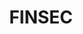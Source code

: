 ---
id: FINSEC
title: FINSEC
titleAddon: Integrated Framework for Predictive and Collaborative Security of Financial Infrastructures

startDate: "2020-05-01"

leader:                         # Activity leader (optional)
referenceFBK:                   # Name of the reference in FBK (optional)
duration:                       # Duration of the project (optional)
funding: European Union's Horizon 2020 research and innovation programme (grant agreement No 786727)
website: https://www.finsec-project.eu/
cordisNo: 786727
logo: logo_FINSEC.png

---